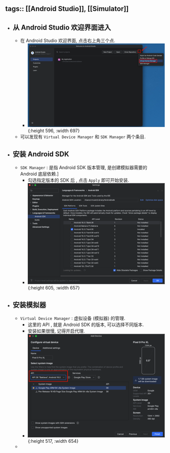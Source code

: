 tags:: [[Android Studio]], [[Simulator]] 
---

- ## 从 Android Studio 欢迎界面进入
	- 在 Android Studio 欢迎界面, 点击右上角三个点.
		- ![image.png](../assets/image_1743756763516_0.png){:height 596, :width 697}
	- 可以发现有 `Virtual Device Manager` 和 `SDK Manager` 两个条目.
- ## 安装 Android SDK
	- `SDK Manager` : 是指 Android SDK 版本管理, 是创建模拟器需要的 Android 底层依赖.]
		- 勾选指定版本的 SDK 后 , 点击 `Apply` 即可开始安装.
		- ![image.png](../assets/image_1743757105967_0.png){:height 605, :width 657}
- ## 安装模拟器
	- `Virtual Device Manager` : 虚拟设备 (模拟器) 的管理.
		- 这里的 API , 就是 Android SDK 的版本, 可以选择不同版本.
		- 安装如果很慢, 记得开启代理.
		- ![image.png](../assets/image_1743757291020_0.png){:height 517, :width 654}
	-